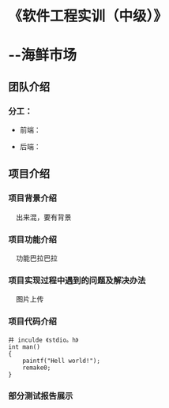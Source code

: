 # 《软件工程实训（中级）》

# --海鲜市场

## 团队介绍

### 分工：

- 前端：
  
  

- 后端：



## 项目介绍

### 项目背景介绍

    出来混，要有背景

### 项目功能介绍

    功能巴拉巴拉

### 项目实现过程中遇到的问题及解决办法

    图片上传

### 项目代码介绍

```
井 inculde 《stdio。h》
int man()
{
    paintf("Hell world!");
    remake0;
}
```

### 部分测试报告展示

### 